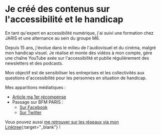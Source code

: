 # Je créé des contenus sur l'accessibilité et le handicap

En tant qu'expert en accessibilité numérique, j'ai suivi une formation chez JARIS et une alternance au sein du groupe M6.

Depuis 15 ans, j'évolue dans le milieu de l'audiovisuel et du cinéma, malgré mon handicap visuel.
Je réalise et monte des vidéos à mon compte, gère une chaîne YouTube axée sur l'accessibilité et publie régulièrement des newsletters et des podcasts.

Mon objectif est de sensibiliser les entreprises et les collectivités aux questions d'accessibilité pour les personnes en situation de handicap.

Mes apparitions médiatiques :
- [Article  ma 1er récompense](https://archives.aubervilliers.fr/Auber-en-force)
- Passage sur BFM PARIS :
	- [Sur Facebook](https://fb.watch/a-6jlQ-d0Q/)
	- [Sur Twitter](https://twitter.com/tanguydl/status/1129112679065542657?s=20&t=r-gBTlAe82xypLuk8ujraA)

Vous pouvez aussi [me retrouver sur les réseaux via mon Linktree](https://zoub-a11y.github.io/zoub-a11y/){:target="_blank"} !